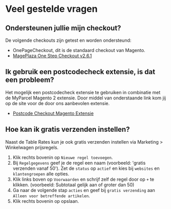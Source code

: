 # Veel gestelde vragen

## Ondersteunen jullie mijn checkout?

De volgende checkouts zijn getest en worden ondersteund:

- OnePageCheckout, dit is de standaard checkout van Magento.
- [MagePlaza One Step Checkout v2.6.1]

## Ik gebruik een postcodecheck extensie, is dat een probleem?

Het mogelijk een postcodecheck extensie te gebruiken in combinatie met de
MyParcel Magento 2 extensie. Door middel van onderstaande link kom jij op de
site voor de door ons aanbevolen extensie.

- [Postcode Checkout Magento Extensie]

## Hoe kan ik gratis verzenden instellen?

Naast de Table Rates kun je ook gratis verzenden instellen via Marketing >
Winkelwagen prijsregels.

1. Klik rechts bovenin op `Nieuwe regel toevoegen`.
2. Bij `Regelgegevens` geef je de regel een naam (voorbeeld: 'gratis verzenden
   vanaf 50'). Zet de `status` op `actief` en kies bij `websites`
   en `klantengroepen` alle opties.
3. Klik links boven op `Voorwaarden` en schrijf zelf de regel door op `+` te
   klikken. (voorbeeld: Subtotaal gelijk aan of groter dan 50)
4. Ga naar de volgende stap `acties` en geef bij `gratis verzending`
   aan `Alleen voor betreffende artikelen`.
5. Klik rechts bovenin op opslaan.

[MagePlaza One Step Checkout v2.6.1]: https://www.mageplaza.com/magento-2-one-step-checkout-extension/
[Postcode Checkout Magento Extensie]: https://www.postcode-checkout.nl/plug-ins/standaard/magento-2
